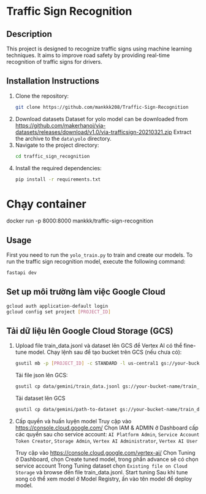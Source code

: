 # Traffic Sign Recognition

## Description
This project is designed to recognize traffic signs using machine learning techniques. It aims to improve road safety by providing real-time recognition of traffic signs for drivers.

## Installation Instructions
1. Clone the repository:
   ```bash
   git clone https://github.com/mankkk208/Traffic-Sign-Recognition
   ```
2. Download datasets 
   Dataset for yolo model can be downloaded from https://github.com/makerhanoi/via-datasets/releases/download/v1.0/via-trafficsign-20210321.zip
   Extract the archive to the `data\yolo` directory.
4. Navigate to the project directory:
   ```bash
   cd traffic_sign_recognition
   ```
5. Install the required dependencies:
   ```bash
   pip install -r requirements.txt
   ```

# Chạy container
docker run -p 8000:8000 mankkk/traffic-sign-recognition

## Usage
First you need to run the `yolo_train.py` to train and create our models.
To run the traffic sign recognition model, execute the following command:
```bash
fastapi dev
```

## Set up môi trường làm việc Google Cloud
```bash
gcloud auth application-default login
gcloud config set project [PROJECT_ID]
```

## Tải dữ liệu lên Google Cloud Storage (GCS)
1. Upload file train_data.jsonl và dataset lên GCS để Vertex AI có thể fine-tune model.
   Chạy lệnh sau để tạo bucket trên GCS (nếu chưa có):
   ```bash
   gsutil mb -p [PROJECT_ID] -c STANDARD -l us-central1 gs://your-bucket-name/
   ```
   Tải file json lên GCS:
   ```bash
   gsutil cp data/gemini/train_data.jsonl gs://your-bucket-name/train_data.jsonl
   ```
   Tải dataset lên GCS
   ```bash
   gsutil cp data/gemini/path-to-dataset gs://your-bucket-name/train_data.jsonl
   ```
2. Cấp quyền và huấn luyện model
   Truy cập vào https://console.cloud.google.com/
   Chọn IAM & ADMIN ở Dashboard
   cấp các quyền sau cho service account: `AI Platform Admin`, `Service Account Token Creator`, `Storage Admin`, `Vertex AI Administrator`, `Vertex AI User`

   Truy cập vào https://console.cloud.google.com/vertex-ai/
   Chọn Tuning ở Dashboard, chọn Create tuned model, trong phần advance sẽ có chọn service account
   Trong Tuning dataset chọn `Existing file on Cloud Storage` và browse đến file train_data.jsonl. Start tuning
   Sau khi tune xong có thể xem model ở Model Registry, ấn vào tên model để deploy model.